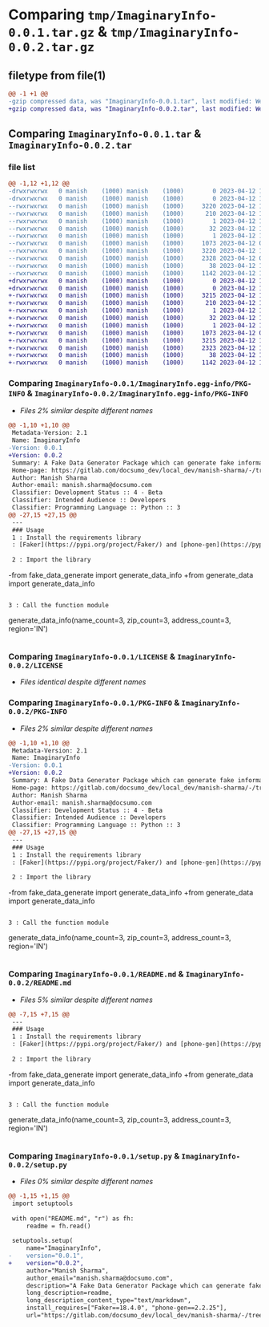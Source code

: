 # Comparing `tmp/ImaginaryInfo-0.0.1.tar.gz` & `tmp/ImaginaryInfo-0.0.2.tar.gz`

## filetype from file(1)

```diff
@@ -1 +1 @@
-gzip compressed data, was "ImaginaryInfo-0.0.1.tar", last modified: Wed Apr 12 12:04:22 2023, max compression
+gzip compressed data, was "ImaginaryInfo-0.0.2.tar", last modified: Wed Apr 12 13:05:14 2023, max compression
```

## Comparing `ImaginaryInfo-0.0.1.tar` & `ImaginaryInfo-0.0.2.tar`

### file list

```diff
@@ -1,12 +1,12 @@
-drwxrwxrwx   0 manish    (1000) manish    (1000)        0 2023-04-12 12:04:22.423211 ImaginaryInfo-0.0.1/
-drwxrwxrwx   0 manish    (1000) manish    (1000)        0 2023-04-12 12:04:22.382559 ImaginaryInfo-0.0.1/ImaginaryInfo.egg-info/
--rwxrwxrwx   0 manish    (1000) manish    (1000)     3220 2023-04-12 12:04:22.000000 ImaginaryInfo-0.0.1/ImaginaryInfo.egg-info/PKG-INFO
--rwxrwxrwx   0 manish    (1000) manish    (1000)      210 2023-04-12 12:04:22.000000 ImaginaryInfo-0.0.1/ImaginaryInfo.egg-info/SOURCES.txt
--rwxrwxrwx   0 manish    (1000) manish    (1000)        1 2023-04-12 12:04:22.000000 ImaginaryInfo-0.0.1/ImaginaryInfo.egg-info/dependency_links.txt
--rwxrwxrwx   0 manish    (1000) manish    (1000)       32 2023-04-12 12:04:22.000000 ImaginaryInfo-0.0.1/ImaginaryInfo.egg-info/requires.txt
--rwxrwxrwx   0 manish    (1000) manish    (1000)        1 2023-04-12 12:04:22.000000 ImaginaryInfo-0.0.1/ImaginaryInfo.egg-info/top_level.txt
--rwxrwxrwx   0 manish    (1000) manish    (1000)     1073 2023-04-12 05:48:21.000000 ImaginaryInfo-0.0.1/LICENSE
--rwxrwxrwx   0 manish    (1000) manish    (1000)     3220 2023-04-12 12:04:22.420159 ImaginaryInfo-0.0.1/PKG-INFO
--rwxrwxrwx   0 manish    (1000) manish    (1000)     2328 2023-04-12 07:15:48.000000 ImaginaryInfo-0.0.1/README.md
--rwxrwxrwx   0 manish    (1000) manish    (1000)       38 2023-04-12 12:04:22.423211 ImaginaryInfo-0.0.1/setup.cfg
--rwxrwxrwx   0 manish    (1000) manish    (1000)     1142 2023-04-12 12:04:11.000000 ImaginaryInfo-0.0.1/setup.py
+drwxrwxrwx   0 manish    (1000) manish    (1000)        0 2023-04-12 13:05:14.646823 ImaginaryInfo-0.0.2/
+drwxrwxrwx   0 manish    (1000) manish    (1000)        0 2023-04-12 13:05:14.626514 ImaginaryInfo-0.0.2/ImaginaryInfo.egg-info/
+-rwxrwxrwx   0 manish    (1000) manish    (1000)     3215 2023-04-12 13:05:14.000000 ImaginaryInfo-0.0.2/ImaginaryInfo.egg-info/PKG-INFO
+-rwxrwxrwx   0 manish    (1000) manish    (1000)      210 2023-04-12 13:05:14.000000 ImaginaryInfo-0.0.2/ImaginaryInfo.egg-info/SOURCES.txt
+-rwxrwxrwx   0 manish    (1000) manish    (1000)        1 2023-04-12 13:05:14.000000 ImaginaryInfo-0.0.2/ImaginaryInfo.egg-info/dependency_links.txt
+-rwxrwxrwx   0 manish    (1000) manish    (1000)       32 2023-04-12 13:05:14.000000 ImaginaryInfo-0.0.2/ImaginaryInfo.egg-info/requires.txt
+-rwxrwxrwx   0 manish    (1000) manish    (1000)        1 2023-04-12 13:05:14.000000 ImaginaryInfo-0.0.2/ImaginaryInfo.egg-info/top_level.txt
+-rwxrwxrwx   0 manish    (1000) manish    (1000)     1073 2023-04-12 05:48:21.000000 ImaginaryInfo-0.0.2/LICENSE
+-rwxrwxrwx   0 manish    (1000) manish    (1000)     3215 2023-04-12 13:05:14.643802 ImaginaryInfo-0.0.2/PKG-INFO
+-rwxrwxrwx   0 manish    (1000) manish    (1000)     2323 2023-04-12 13:04:48.000000 ImaginaryInfo-0.0.2/README.md
+-rwxrwxrwx   0 manish    (1000) manish    (1000)       38 2023-04-12 13:05:14.647818 ImaginaryInfo-0.0.2/setup.cfg
+-rwxrwxrwx   0 manish    (1000) manish    (1000)     1142 2023-04-12 13:05:01.000000 ImaginaryInfo-0.0.2/setup.py
```

### Comparing `ImaginaryInfo-0.0.1/ImaginaryInfo.egg-info/PKG-INFO` & `ImaginaryInfo-0.0.2/ImaginaryInfo.egg-info/PKG-INFO`

 * *Files 2% similar despite different names*

```diff
@@ -1,10 +1,10 @@
 Metadata-Version: 2.1
 Name: ImaginaryInfo
-Version: 0.0.1
+Version: 0.0.2
 Summary: A Fake Data Generator Package which can generate fake information based on the keys provided. You can customize the generation using the args.
 Home-page: https://gitlab.com/docsumo_dev/local_dev/manish-sharma/-/tree/exp/fake_data_extension?ref_type=heads
 Author: Manish Sharma
 Author-email: manish.sharma@docsumo.com
 Classifier: Development Status :: 4 - Beta
 Classifier: Intended Audience :: Developers
 Classifier: Programming Language :: Python :: 3
@@ -27,15 +27,15 @@
 ---
 ### Usage 
 1 : Install the requirements library
 : [Faker](https://pypi.org/project/Faker/) and [phone-gen](https://pypi.org/project/phone-gen/)
 
 2 : Import the library
 ```
-from fake_data_generate import generate_data_info
+from generate_data import generate_data_info
 ```
 
 3 : Call the function module
 ```
 generate_data_info(name_count=3, zip_count=3, address_count=3, region='IN')
 ```
```

### Comparing `ImaginaryInfo-0.0.1/LICENSE` & `ImaginaryInfo-0.0.2/LICENSE`

 * *Files identical despite different names*

### Comparing `ImaginaryInfo-0.0.1/PKG-INFO` & `ImaginaryInfo-0.0.2/PKG-INFO`

 * *Files 2% similar despite different names*

```diff
@@ -1,10 +1,10 @@
 Metadata-Version: 2.1
 Name: ImaginaryInfo
-Version: 0.0.1
+Version: 0.0.2
 Summary: A Fake Data Generator Package which can generate fake information based on the keys provided. You can customize the generation using the args.
 Home-page: https://gitlab.com/docsumo_dev/local_dev/manish-sharma/-/tree/exp/fake_data_extension?ref_type=heads
 Author: Manish Sharma
 Author-email: manish.sharma@docsumo.com
 Classifier: Development Status :: 4 - Beta
 Classifier: Intended Audience :: Developers
 Classifier: Programming Language :: Python :: 3
@@ -27,15 +27,15 @@
 ---
 ### Usage 
 1 : Install the requirements library
 : [Faker](https://pypi.org/project/Faker/) and [phone-gen](https://pypi.org/project/phone-gen/)
 
 2 : Import the library
 ```
-from fake_data_generate import generate_data_info
+from generate_data import generate_data_info
 ```
 
 3 : Call the function module
 ```
 generate_data_info(name_count=3, zip_count=3, address_count=3, region='IN')
 ```
```

### Comparing `ImaginaryInfo-0.0.1/README.md` & `ImaginaryInfo-0.0.2/README.md`

 * *Files 5% similar despite different names*

```diff
@@ -7,15 +7,15 @@
 ---
 ### Usage 
 1 : Install the requirements library
 : [Faker](https://pypi.org/project/Faker/) and [phone-gen](https://pypi.org/project/phone-gen/)
 
 2 : Import the library
 ```
-from fake_data_generate import generate_data_info
+from generate_data import generate_data_info
 ```
 
 3 : Call the function module
 ```
 generate_data_info(name_count=3, zip_count=3, address_count=3, region='IN')
 ```
```

### Comparing `ImaginaryInfo-0.0.1/setup.py` & `ImaginaryInfo-0.0.2/setup.py`

 * *Files 0% similar despite different names*

```diff
@@ -1,15 +1,15 @@
 import setuptools
 
 with open("README.md", "r") as fh:
     readme = fh.read()
 
 setuptools.setup(
     name="ImaginaryInfo", 
-    version="0.0.1",
+    version="0.0.2",
     author="Manish Sharma",
     author_email="manish.sharma@docsumo.com",
     description="A Fake Data Generator Package which can generate fake information based on the keys provided. You can customize the generation using the args.",
     long_description=readme,
     long_description_content_type="text/markdown",
     install_requires=["Faker==18.4.0", "phone-gen==2.2.25"],
     url="https://gitlab.com/docsumo_dev/local_dev/manish-sharma/-/tree/exp/fake_data_extension?ref_type=heads",
```

